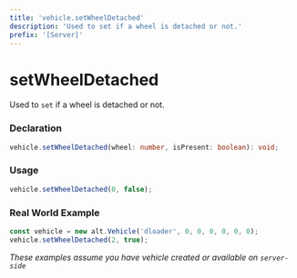 ```yaml
---
title: 'vehicle.setWheelDetached'
description: 'Used to set if a wheel is detached or not.'
prefix: '[Server]'
---
```


# setWheelDetached

Used to `set` if a wheel is detached or not.

### Declaration

```typescript
vehicle.setWheelDetached(wheel: number, isPresent: boolean): void;
```

### Usage

```js
vehicle.setWheelDetached(0, false);
```

### Real World Example

```js
const vehicle = new alt.Vehicle('dloader', 0, 0, 0, 0, 0, 0);
vehicle.setWheelDetached(2, true);
```

_These examples assume you have vehicle created or available on `server-side`_